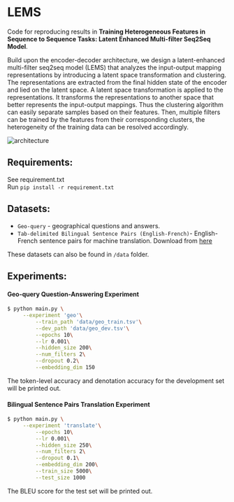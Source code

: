 # LEMS
Code for reproducing results in **Training Heterogeneous Features in Sequence to Sequence Tasks: Latent Enhanced Multi-filter Seq2Seq Model**.

Build upon the encoder-decoder architecture, we design a latent-enhanced multi-filter seq2seq model (LEMS) that analyzes the input-output mapping representations by introducing a latent space transformation and clustering. The representations are extracted from the final hidden state of the encoder and lied on the latent space. A latent space transformation is applied to the representations. It transforms the representations to another space that better represents the input-output mappings. Thus the clustering algorithm can easily separate samples based on their features. Then, multiple filters can be trained by the features from their corresponding clusters, the heterogeneity of the training data can be resolved accordingly.

![architecture](https://github.com/yunhaoyang234/Multi-Filter-Seq2Seq-Model/blob/main/figures/LEMS_struct.png)

## Requirements:
See requirement.txt\
Run
`pip install -r requirement.txt`

## Datasets:
- `Geo-query` - geographical questions and answers.
- `Tab-delimited Bilingual Sentence Pairs (English-French)`- English-French sentence pairs for machine translation. Download from [here](https://www.manythings.org/anki/)

These datasets can also be found in `/data` folder.

## Experiments:
#### Geo-query Question-Answering Experiment
```bash
$ python main.py \
	 --experiment 'geo'\
         --train_path 'data/geo_train.tsv'\
         --dev_path 'data/geo_dev.tsv'\
         --epochs 10\
         --lr 0.001\
         --hidden_size 200\
    	 --num_filters 2\
    	 --dropout 0.2\
    	 --embedding_dim 150
```
The token-level accuracy and denotation accuracy for the development set will be printed out.

#### Bilingual Sentence Pairs Translation Experiment
```bash
$ python main.py \
	 --experiment 'translate'\
         --epochs 10\
         --lr 0.001\
         --hidden_size 250\
    	 --num_filters 2\
    	 --dropout 0.1\
    	 --embedding_dim 200\
    	 --train_size 5000\
    	 --test_size 1000
```
The BLEU score for the test set will be printed out.
